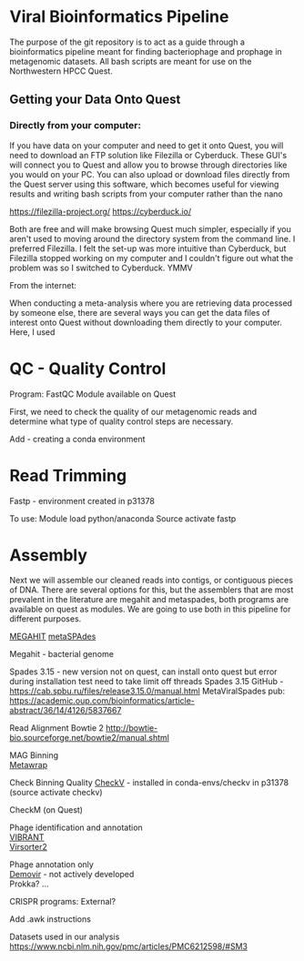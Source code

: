 # Viral Bioinformatics Pipeline

The purpose of the git repository is to act as a guide through a bioinformatics pipeline meant for finding bacteriophage and prophage in metagenomic datasets. All bash scripts are meant for use on the Northwestern HPCC Quest. 

## Getting your Data Onto Quest

### Directly from your computer: 

If you have data on your computer and need to get it onto Quest, you will need to download an FTP solution like Filezilla or Cyberduck. These GUI's will connect you to Quest and allow you to browse through directories like you would on your PC. You can also upload or download files directly from the Quest server using this software, which becomes useful for viewing results and writing bash scripts from your computer rather than the nano  

https://filezilla-project.org/ 
https://cyberduck.io/

Both are free and will make browsing Quest much simpler, especially if you aren't used to moving around the directory system from the command line. I preferred Filezilla. I felt the set-up was more intuitive than Cyberduck, but Filezilla stopped working on my computer and I couldn't figure out what the problem was so I switched to Cyberduck. YMMV

From the internet:

When conducting a meta-analysis where you are retrieving data processed by someone else, there are several ways you can get the data files of interest onto Quest without downloading them directly to your computer. Here, I used  


# QC - Quality Control 
Program: FastQC
Module available on Quest

First, we need to check the quality of our metagenomic reads and determine what type of quality control steps are necessary. 


Add - creating a conda environment 

# Read Trimming 
Fastp - environment created in p31378 

To use:
Module load python/anaconda
Source activate fastp

# Assembly

Next we will assemble our cleaned reads into contigs, or contiguous pieces of DNA. There are several options for this, but the assemblers that are most prevalent in the literature are megahit and metaspades, both programs are available on quest as modules. We are going to use both in this pipeline for different purposes. 

[MEGAHIT](https://github.com/voutcn/megahit)
[metaSPAdes](https://github.com/ablab/spades)

Megahit - bacterial genome 

Spades 3.15 - new version not on quest, can install onto quest but error during installation test need to take limit off threads
Spades 3.15 GitHub - https://cab.spbu.ru/files/release3.15.0/manual.html
MetaViralSpades pub: https://academic.oup.com/bioinformatics/article-abstract/36/14/4126/5837667

Read Alignment
Bowtie 2 http://bowtie-bio.sourceforge.net/bowtie2/manual.shtml

MAG Binning  
[Metawrap](https://github.com/bxlab/metaWRAP)

Check Binning Quality
[CheckV](https://bitbucket.org/berkeleylab/checkv/src/master/) - installed in conda-envs/checkv in p31378 (source activate checkv)  

CheckM (on Quest)  

Phage identification and annotation  
[VIBRANT](https://github.com/AnantharamanLab/VIBRANT)  
[Virsorter2](https://github.com/jiarong/VirSorter2)    

Phage annotation only   
[Demovir](https://github.com/feargalr/Demovir) - not actively developed  
Prokka?
…

CRISPR programs:
External?


Add .awk instructions

Datasets used in our analysis
https://www.ncbi.nlm.nih.gov/pmc/articles/PMC6212598/#SM3
